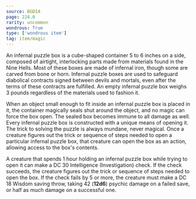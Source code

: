 ```yaml
---
source: BGDIA
page: 224.0
rarity: uncommon
wondrous: True
type: ['wondrous item']
tag: item/magic
---
```


An infernal puzzle box is a cube-shaped container 5 to 6 inches on a side, composed of airtight, interlocking parts made from materials found in the Nine Hells. Most of these boxes are made of infernal iron, though some are carved from bone or horn. Infernal puzzle boxes are used to safeguard diabolical contracts signed between devils and mortals, even after the terms of these contracts are fulfilled. An empty infernal puzzle box weighs 3 pounds regardless of the materials used to fashion it.

When an object small enough to fit inside an infernal puzzle box is placed in it, the container magically seals shut around the object, and no magic can force the box open. The sealed box becomes immune to all damage as well. Every infernal puzzle box is constructed with a unique means of opening it. The trick to solving the puzzle is always mundane, never magical. Once a creature figures out the trick or sequence of steps needed to open a particular infernal puzzle box, that creature can open the box as an action, allowing access to the box's contents.

A creature that spends 1 hour holding an infernal puzzle box while trying to open it can make a DC 30 Intelligence (Investigation) check. If the check succeeds, the creature figures out the trick or sequence of steps needed to open the box. If the check fails by 5 or more, the creature must make a DC 18 Wisdom saving throw, taking 42 (**12d6**) psychic damage on a failed save, or half as much damage on a successful one.


